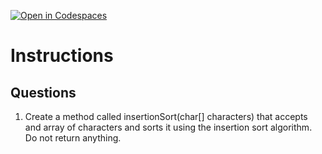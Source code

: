 [![Open in Codespaces](https://classroom.github.com/assets/launch-codespace-2972f46106e565e64193e422d61a12cf1da4916b45550586e14ef0a7c637dd04.svg)](https://classroom.github.com/open-in-codespaces?assignment_repo_id=18987224)
# Instructions  

  ## Questions
1. Create a method called insertionSort(char[] characters) that accepts and array of characters and sorts it using the insertion sort algorithm. Do not return anything.

